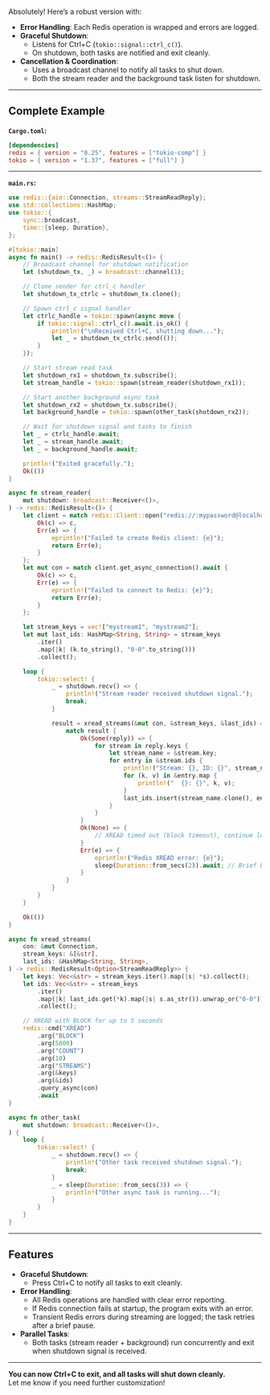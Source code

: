 Absolutely! Here’s a robust version with:

- **Error Handling**: Each Redis operation is wrapped and errors are logged.
- **Graceful Shutdown**:  
  - Listens for Ctrl+C (`tokio::signal::ctrl_c()`).  
  - On shutdown, both tasks are notified and exit cleanly.
- **Cancellation & Coordination**:  
  - Uses a broadcast channel to notify all tasks to shut down.  
  - Both the stream reader and the background task listen for shutdown.

---

## Complete Example

**`Cargo.toml`:**

```toml
[dependencies]
redis = { version = "0.25", features = ["tokio-comp"] }
tokio = { version = "1.37", features = ["full"] }
```

---

**`main.rs`:**

```rust
use redis::{aio::Connection, streams::StreamReadReply};
use std::collections::HashMap;
use tokio::{
    sync::broadcast,
    time::{sleep, Duration},
};

#[tokio::main]
async fn main() -> redis::RedisResult<()> {
    // Broadcast channel for shutdown notification
    let (shutdown_tx, _) = broadcast::channel(1);

    // Clone sender for ctrl_c handler
    let shutdown_tx_ctrlc = shutdown_tx.clone();

    // Spawn ctrl_c signal handler
    let ctrlc_handle = tokio::spawn(async move {
        if tokio::signal::ctrl_c().await.is_ok() {
            println!("\nReceived Ctrl+C, shutting down...");
            let _ = shutdown_tx_ctrlc.send(());
        }
    });

    // Start stream read task
    let shutdown_rx1 = shutdown_tx.subscribe();
    let stream_handle = tokio::spawn(stream_reader(shutdown_rx1));

    // Start another background async task
    let shutdown_rx2 = shutdown_tx.subscribe();
    let background_handle = tokio::spawn(other_task(shutdown_rx2));

    // Wait for shutdown signal and tasks to finish
    let _ = ctrlc_handle.await;
    let _ = stream_handle.await;
    let _ = background_handle.await;

    println!("Exited gracefully.");
    Ok(())
}

async fn stream_reader(
    mut shutdown: broadcast::Receiver<()>,
) -> redis::RedisResult<()> {
    let client = match redis::Client::open("redis://:mypassword@localhost:6379/") {
        Ok(c) => c,
        Err(e) => {
            eprintln!("Failed to create Redis client: {e}");
            return Err(e);
        }
    };
    let mut con = match client.get_async_connection().await {
        Ok(c) => c,
        Err(e) => {
            eprintln!("Failed to connect to Redis: {e}");
            return Err(e);
        }
    };

    let stream_keys = vec!["mystream1", "mystream2"];
    let mut last_ids: HashMap<String, String> = stream_keys
        .iter()
        .map(|k| (k.to_string(), "0-0".to_string()))
        .collect();

    loop {
        tokio::select! {
            _ = shutdown.recv() => {
                println!("Stream reader received shutdown signal.");
                break;
            }

            result = xread_streams(&mut con, &stream_keys, &last_ids) => {
                match result {
                    Ok(Some(reply)) => {
                        for stream in reply.keys {
                            let stream_name = &stream.key;
                            for entry in &stream.ids {
                                println!("Stream: {}, ID: {}", stream_name, entry.id);
                                for (k, v) in &entry.map {
                                    println!("  {}: {}", k, v);
                                }
                                last_ids.insert(stream_name.clone(), entry.id.clone());
                            }
                        }
                    }
                    Ok(None) => {
                        // XREAD timed out (block timeout), continue looping
                    }
                    Err(e) => {
                        eprintln!("Redis XREAD error: {e}");
                        sleep(Duration::from_secs(2)).await; // Brief backoff
                    }
                }
            }
        }
    }

    Ok(())
}

async fn xread_streams(
    con: &mut Connection,
    stream_keys: &[&str],
    last_ids: &HashMap<String, String>,
) -> redis::RedisResult<Option<StreamReadReply>> {
    let keys: Vec<&str> = stream_keys.iter().map(|s| *s).collect();
    let ids: Vec<&str> = stream_keys
        .iter()
        .map(|k| last_ids.get(*k).map(|s| s.as_str()).unwrap_or("0-0"))
        .collect();

    // XREAD with BLOCK for up to 5 seconds
    redis::cmd("XREAD")
        .arg("BLOCK")
        .arg(5000)
        .arg("COUNT")
        .arg(10)
        .arg("STREAMS")
        .arg(&keys)
        .arg(&ids)
        .query_async(con)
        .await
}

async fn other_task(
    mut shutdown: broadcast::Receiver<()>,
) {
    loop {
        tokio::select! {
            _ = shutdown.recv() => {
                println!("Other task received shutdown signal.");
                break;
            }
            _ = sleep(Duration::from_secs(3)) => {
                println!("Other async task is running...");
            }
        }
    }
}
```

---

## Features

- **Graceful Shutdown**:  
  - Press Ctrl+C to notify all tasks to exit cleanly.
- **Error Handling**:
  - All Redis operations are handled with clear error reporting.
  - If Redis connection fails at startup, the program exits with an error.
  - Transient Redis errors during streaming are logged; the task retries after a brief pause.
- **Parallel Tasks**:  
  - Both tasks (stream reader + background) run concurrently and exit when shutdown signal is received.

---

**You can now Ctrl+C to exit, and all tasks will shut down cleanly.**  
Let me know if you need further customization!
